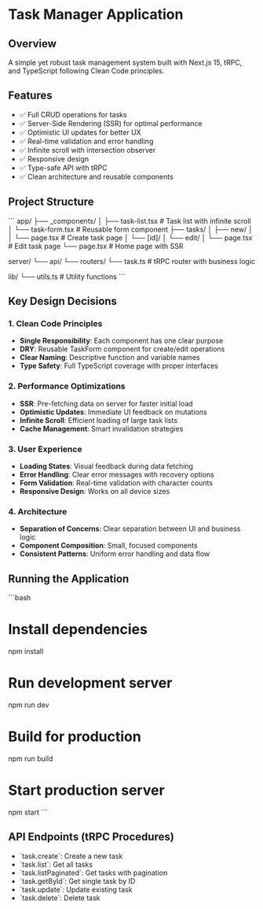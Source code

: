 # Task Manager Application

## Overview

A simple yet robust task management system built with Next.js 15, tRPC, and TypeScript following Clean Code principles.

## Features

- ✅ Full CRUD operations for tasks
- ✅ Server-Side Rendering (SSR) for optimal performance
- ✅ Optimistic UI updates for better UX
- ✅ Real-time validation and error handling
- ✅ Infinite scroll with intersection observer
- ✅ Responsive design
- ✅ Type-safe API with tRPC
- ✅ Clean architecture and reusable components

## Project Structure

\`\`\`
app/
├── \_components/
│ ├── task-list.tsx # Task list with infinite scroll
│ └── task-form.tsx # Reusable form component
├── tasks/
│ ├── new/
│ │ └── page.tsx # Create task page
│ └── [id]/
│ └── edit/
│ └── page.tsx # Edit task page
└── page.tsx # Home page with SSR

server/
└── api/
└── routers/
└── task.ts # tRPC router with business logic

lib/
└── utils.ts # Utility functions
\`\`\`

## Key Design Decisions

### 1. Clean Code Principles

- **Single Responsibility**: Each component has one clear purpose
- **DRY**: Reusable TaskForm component for create/edit operations
- **Clear Naming**: Descriptive function and variable names
- **Type Safety**: Full TypeScript coverage with proper interfaces

### 2. Performance Optimizations

- **SSR**: Pre-fetching data on server for faster initial load
- **Optimistic Updates**: Immediate UI feedback on mutations
- **Infinite Scroll**: Efficient loading of large task lists
- **Cache Management**: Smart invalidation strategies

### 3. User Experience

- **Loading States**: Visual feedback during data fetching
- **Error Handling**: Clear error messages with recovery options
- **Form Validation**: Real-time validation with character counts
- **Responsive Design**: Works on all device sizes

### 4. Architecture

- **Separation of Concerns**: Clear separation between UI and business logic
- **Component Composition**: Small, focused components
- **Consistent Patterns**: Uniform error handling and data flow

## Running the Application

\`\`\`bash

# Install dependencies

npm install

# Run development server

npm run dev

# Build for production

npm run build

# Start production server

npm start
\`\`\`

## API Endpoints (tRPC Procedures)

- \`task.create\`: Create a new task
- \`task.list\`: Get all tasks
- \`task.listPaginated\`: Get tasks with pagination
- \`task.getById\`: Get single task by ID
- \`task.update\`: Update existing task
- \`task.delete\`: Delete task

